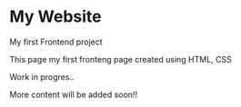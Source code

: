 # My Website
My first Frontend project

This page my first fronteng page created using HTML, CSS

Work in progres..

More content will be added soon!!
